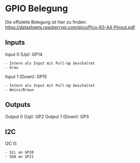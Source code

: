 # GPIO Belegung

Die offizielle Belegung ist hier zu finden: https://datasheets.raspberrypi.com/pico/Pico-R3-A4-Pinout.pdf

## Inputs

Input 0 (Up):   GP14

    - Intern als Input mit Pull-Up beschaltet
    - Grau

Input 1 (Down): GP15

    - Intern als Input mit Pull-Up beschaltet
    - Weiss/Braun

## Outputs

Output 0 (Up):      GP2
Output 1 (Down):    GP3

## I2C

I2C 0:

    - SCL an GP20
    - SDA an GP21

